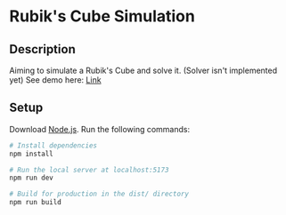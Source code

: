 # Rubik's Cube Simulation

## Description

Aiming to simulate a Rubik's Cube and solve it. (Solver isn't implemented yet)
See demo here: [Link](https://rubiks-cube-iota.vercel.app/)

## Setup

Download [Node.js](https://nodejs.org/en/download/).
Run the following commands:

```bash
# Install dependencies
npm install

# Run the local server at localhost:5173
npm run dev

# Build for production in the dist/ directory
npm run build
```
